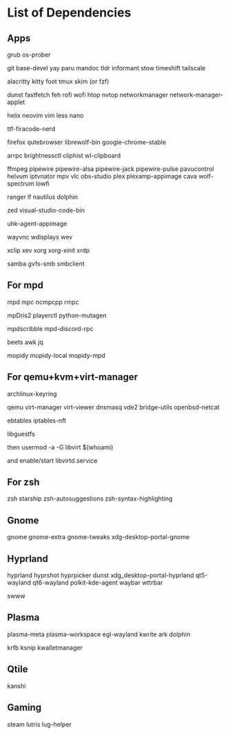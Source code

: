 # List of Dependencies

## Apps

grub os-prober

git base-devel yay paru mandoc tldr informant stow timeshift tailscale

alacritty kitty foot tmux skim (or fzf)

dunst fastfetch feh rofi wofi htop nvtop networkmanager network-manager-applet

helix neovim vim less nano

ttf-firacode-nerd

firefox qutebrowser librewolf-bin google-chrome-stable

arrpc brightnessctl cliphist wl-clipboard

ffmpeg pipewire pipewire-alsa pipewire-jack pipewire-pulse pavucontrol helvum iptvnator mpv vlc obs-studio plex plexamp-appimage cava wolf-spectrum lowfi

ranger lf nautilus dolphin

zed visual-studio-code-bin

uhk-agent-appimage

wayvnc wdisplays wev

xclip xev xorg xorg-xinit xrdp

samba gvfs-smb smbclient

## For mpd

mpd mpc ncmpcpp rmpc 

mpDris2 playerctl python-mutagen

mpdscribble mpd-discord-rpc

beets awk jq

mopidy mopidy-local mopidy-mpd

## For qemu+kvm+virt-manager

archlinux-keyring

qemu virt-manager virt-viewer dnsmasq vde2 bridge-utils openbsd-netcat

ebtables iptables-nft

libguestfs

then usermod -a -G libvirt $(whoami)

and enable/start libvirtd.service

## For zsh

zsh starship zsh-autosuggestions zsh-syntax-highlighting

## Gnome

gnome gnome-extra gnome-tweaks xdg-desktop-portal-gnome

## Hyprland

hyprland hyprshot hyprpicker dunst xdg_desktop-portal-hyprland qt5-wayland qt6-wayland polkit-kde-agent waybar wttrbar

swww

## Plasma

plasma-meta plasma-workspace egl-wayland kwrite ark dolphin

krfb ksnip kwalletmanager

## Qtile

kanshi

## Gaming

steam lutris lug-helper
